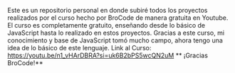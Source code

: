 Este es un repositorio personal en donde subiré todos los proyectos realizados por el curso hecho por BroCode de manera gratuita en Youtube.
El curso es completamente gratuito, enseñando desde lo básico de JavaScript hasta lo realizado en estos proyectos.
Gracias a este curso, mi conocimiento y base de JavaScript tomó mucho campo, ahora tengo una idea de lo básico de este lenguaje.
Link al Curso: https://youtu.be/n1_vHArDBRA?si=uk6B2bPS5wcQN2uM
** ¡Gracias BroCode!**

